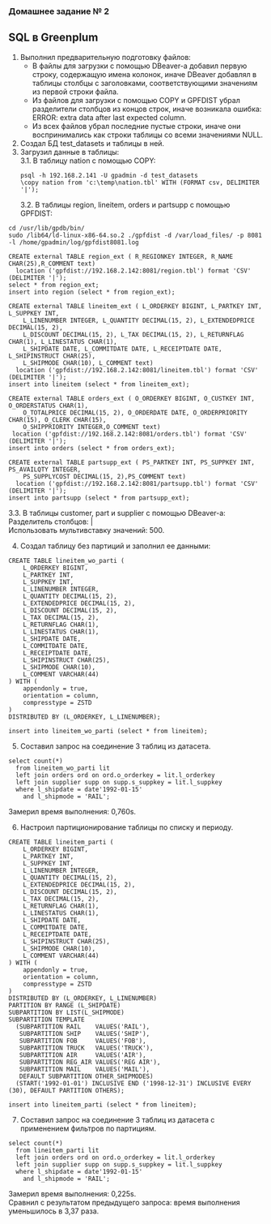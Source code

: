 ### Домашнее задание № 2 ###   
## SQL в Greenplum ##   
1. Выполнил предварительную подготовку файлов:   
   * В файлы для загрузки с помощью DBeaver-а добавил первую строку, содержащую имена колонок, иначе DBeaver добавлял в таблицы столбцы с заголовками, соответствующими значениям из первой строки файла.   
   * Из файлов для загрузки с помощью COPY и GPFDIST убрал разделители столбцов из концов строк, иначе возникала ошибка:   
     ERROR: extra data after last expected column.   
   * Из всех файлов убрал последние пустые строки, иначе они воспринимались как строки таблицы со всеми значениями NULL.   
2. Создал БД test_datasets и таблицы в ней.   
3. Загрузил данные в таблицы:   
   3.1. В таблицу nation с помощью COPY:   
   ```
   psql -h 192.168.2.141 -U gpadmin -d test_datasets   
   \copy nation from 'c:\temp\nation.tbl' WITH (FORMAT csv, DELIMITER '|');
   ```   
   3.2. В таблицы region, lineitem, orders и partsupp с помощью GPFDIST:
```
cd /usr/lib/gpdb/bin/    
sudo /lib64/ld-linux-x86-64.so.2 ./gpfdist -d /var/load_files/ -p 8081 -l /home/gpadmin/log/gpfdist8081.log   
    
CREATE external TABLE region_ext ( R_REGIONKEY INTEGER, R_NAME CHAR(25),R_COMMENT text) 
  location ('gpfdist://192.168.2.142:8081/region.tbl') format 'CSV' (DELIMITER '|');
select * from region_ext; 
insert into region (select * from region_ext);

CREATE external TABLE lineitem_ext ( L_ORDERKEY BIGINT, L_PARTKEY INT, L_SUPPKEY INT, 
    L_LINENUMBER INTEGER, L_QUANTITY DECIMAL(15, 2), L_EXTENDEDPRICE DECIMAL(15, 2), 
    L_DISCOUNT DECIMAL(15, 2), L_TAX DECIMAL(15, 2), L_RETURNFLAG CHAR(1), L_LINESTATUS CHAR(1), 
    L_SHIPDATE DATE, L_COMMITDATE DATE, L_RECEIPTDATE DATE, L_SHIPINSTRUCT CHAR(25), 
    L_SHIPMODE CHAR(10), L_COMMENT text) 
  location ('gpfdist://192.168.2.142:8081/lineitem.tbl') format 'CSV' (DELIMITER '|');
insert into lineitem (select * from lineitem_ext);

CREATE external TABLE orders_ext ( O_ORDERKEY BIGINT, O_CUSTKEY INT, O_ORDERSTATUS CHAR(1), 
    O_TOTALPRICE DECIMAL(15, 2), O_ORDERDATE DATE, O_ORDERPRIORITY CHAR(15), O_CLERK CHAR(15), 
    O_SHIPPRIORITY INTEGER,O_COMMENT text) 
 location ('gpfdist://192.168.2.142:8081/orders.tbl') format 'CSV' (DELIMITER '|');
insert into orders (select * from orders_ext);

CREATE external TABLE partsupp_ext ( PS_PARTKEY INT, PS_SUPPKEY INT, PS_AVAILQTY INTEGER, 
    PS_SUPPLYCOST DECIMAL(15, 2),PS_COMMENT text) 
  location ('gpfdist://192.168.2.142:8081/partsupp.tbl') format 'CSV' (DELIMITER '|');
insert into partsupp (select * from partsupp_ext);
```   
   3.3. В таблицы customer, part и supplier с помощью DBeaver-а:   
        Разделитель столбцов: |   
        Использовать мультивставку значений: 500.   
            
4. Создал таблицу без партиций и заполнил ее данными:   
```
CREATE TABLE lineitem_wo_parti (
    L_ORDERKEY BIGINT,
    L_PARTKEY INT,
    L_SUPPKEY INT,
    L_LINENUMBER INTEGER,
    L_QUANTITY DECIMAL(15, 2),
    L_EXTENDEDPRICE DECIMAL(15, 2),
    L_DISCOUNT DECIMAL(15, 2),
    L_TAX DECIMAL(15, 2),
    L_RETURNFLAG CHAR(1),
    L_LINESTATUS CHAR(1),
    L_SHIPDATE DATE,
    L_COMMITDATE DATE,
    L_RECEIPTDATE DATE,
    L_SHIPINSTRUCT CHAR(25),
    L_SHIPMODE CHAR(10),
    L_COMMENT VARCHAR(44)
) WITH (
    appendonly = true,
    orientation = column,
    compresstype = ZSTD
) 
DISTRIBUTED BY (L_ORDERKEY, L_LINENUMBER);

insert into lineitem_wo_parti (select * from lineitem);
```   
5. Составил запрос на соединение 3 таблиц из датасета.
```
select count(*)
  from lineitem_wo_parti lit
  left join orders ord on ord.o_orderkey = lit.l_orderkey
  left join supplier supp on supp.s_suppkey = lit.l_suppkey
  where l_shipdate = date'1992-01-15'
    and l_shipmode = 'RAIL';
```
   Замерил время выполнения: 0,760s.   
   
6. Настроил партиционирование таблицы по списку и периоду.   
```
CREATE TABLE lineitem_parti (
    L_ORDERKEY BIGINT,
    L_PARTKEY INT,
    L_SUPPKEY INT,
    L_LINENUMBER INTEGER,
    L_QUANTITY DECIMAL(15, 2),
    L_EXTENDEDPRICE DECIMAL(15, 2),
    L_DISCOUNT DECIMAL(15, 2),
    L_TAX DECIMAL(15, 2),
    L_RETURNFLAG CHAR(1),
    L_LINESTATUS CHAR(1),
    L_SHIPDATE DATE,
    L_COMMITDATE DATE,
    L_RECEIPTDATE DATE,
    L_SHIPINSTRUCT CHAR(25),
    L_SHIPMODE CHAR(10),
    L_COMMENT VARCHAR(44)
) WITH (
    appendonly = true,
    orientation = column,
    compresstype = ZSTD
) 
DISTRIBUTED BY (L_ORDERKEY, L_LINENUMBER) 
PARTITION BY RANGE (L_SHIPDATE)
SUBPARTITION BY LIST(L_SHIPMODE)
SUBPARTITION TEMPLATE 
  (SUBPARTITION RAIL    VALUES('RAIL'),
   SUBPARTITION SHIP    VALUES('SHIP'),
   SUBPARTITION FOB     VALUES('FOB'),     
   SUBPARTITION TRUCK   VALUES('TRUCK'),    
   SUBPARTITION AIR     VALUES('AIR'),    
   SUBPARTITION REG_AIR VALUES('REG AIR'),  
   SUBPARTITION MAIL    VALUES('MAIL'),
   DEFAULT SUBPARTITION OTHER_SHIPMODES)
  (START('1992-01-01') INCLUSIVE END ('1998-12-31') INCLUSIVE EVERY (30), DEFAULT PARTITION OTHERS);  

insert into lineitem_parti (select * from lineitem); 
```
7. Составил запрос на соединение 3 таблиц из датасета с применением фильтров по партициям.
```
select count(*)
  from lineitem_parti lit
  left join orders ord on ord.o_orderkey = lit.l_orderkey
  left join supplier supp on supp.s_suppkey = lit.l_suppkey
  where l_shipdate = date'1992-01-15'
    and l_shipmode = 'RAIL';
```
   Замерил время выполнения: 0,225s.   
   Сравнил с результатом предыдущего запроса: время выполнения уменьшилось в 3,37 раза.   
   

        
        
